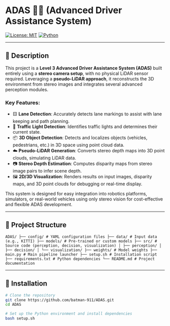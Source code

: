 # ADAS 🚗🧠 (Advanced Driver Assistance System)

[![License: MIT](https://img.shields.io/badge/License-MIT-yellow.svg)](LICENSE)
[![Python](https://img.shields.io/badge/Python-3.9%2B-blue.svg)](https://www.python.org/)

---

## 📜 Description

This project is a **Level 3 Advanced Driver Assistance System (ADAS)** built entirely using a **stereo camera setup**, with no physical LiDAR sensor required. Leveraging a **pseudo-LiDAR approach**, it reconstructs the 3D environment from stereo images and integrates several advanced perception modules.

### Key Features:

- 🟨 **Lane Detection**: Accurately detects lane markings to assist with lane keeping and path planning.
- 🚦 **Traffic Light Detection**: Identifies traffic lights and determines their current state.
- 📦 **3D Object Detection**: Detects and localizes objects (vehicles, pedestrians, etc.) in 3D space using point cloud data.
- ☁️ **Pseudo-LiDAR Generation**: Converts stereo depth maps into 3D point clouds, simulating LiDAR data.
- 📷 **Stereo Depth Estimation**: Computes disparity maps from stereo image pairs to infer scene depth.
- 🖼️ **2D/3D Visualization**: Renders results on input images, disparity maps, and 3D point clouds for debugging or real-time display.

This system is designed for easy integration into robotics platforms, simulators, or real-world vehicles using only stereo vision for cost-effective and flexible ADAS development.

---

## 📁 Project Structure

```ADAS/ ├── config/ # YAML configuration files ├── data/ # Input data (e.g., KITTI) ├── models/ # Pre-trained or custom models ├── src/ # Source code (perception, decision, visualization) │ ├── perception/ │ ├── decision/ │ └── visualization/ ├── weights/ # Model weights ├── main.py # Main pipeline launcher ├── setup.sh # Installation script ├── requirements.txt # Python dependencies └── README.md # Project documentation```



---

## 🔧 Installation

```bash
# Clone the repository
git clone https://github.com/batman-911/ADAS.git
cd ADAS

# Set up the Python environment and install dependencies
bash setup.sh
